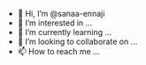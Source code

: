 - 👋 Hi, I’m @sanaa-ennaji
- 👀 I’m interested in ...
- 🌱 I’m currently learning ...
- 💞️ I’m looking to collaborate on ...
- 📫 How to reach me ...

<!---
sanaa-ennaji/sanaa-ennaji is a ✨ special ✨ repository because its `README.md` (this file) appears on your GitHub profile.
You can click the Preview link to take a look at your changes.
--->
